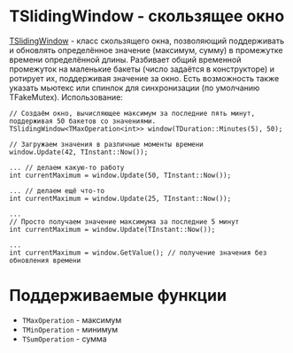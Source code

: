 # TSlidingWindow - скользящее окно

[TSlidingWindow](/arc/trunk/arcadia/library/cpp/sliding_window/sliding_window.h) - класс скользящего окна, позволяющий поддерживать и обновлять определённое значение (максимум, сумму) в промежутке времени определённой длины. Разбивает общий временной промежуток на маленькие бакеты (число задаётся в конструкторе) и ротирует их, поддерживая значение за окно. Есть возможность также указать мьютекс или спинлок для синхронизации (по умолчанию TFakeMutex). Использование:

```
// Создаём окно, вычисляющее максимум за последние пять минут, поддерживая 50 бакетов со значениями.
TSlidingWindow<TMaxOperation<int>> window(TDuration::Minutes(5), 50);

// Загружаем значения в различные моменты времени
window.Update(42, TInstant::Now());

... // делаем какую-то работу
int currentMaximum = window.Update(50, TInstant::Now());

... // делаем ещё что-то
int currentMaximum = window.Update(25, TInstant::Now());

...
// Просто получаем значение максимума за последние 5 минут
int currentMaximum = window.Update(TInstant::Now());

...
int currentMaximum = window.GetValue(); // получение значения без обновления времени
```

# Поддерживаемые функции

* `TMaxOperation` - максимум
* `TMinOperation` - минимум
* `TSumOperation` - сумма
